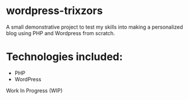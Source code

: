 # wordpress-trixzors
A small demonstrative project to test my skills into making a personalized blog using PHP and Wordpress from scratch.

# Technologies included:
* PHP
* WordPress

Work In Progress (WIP)
